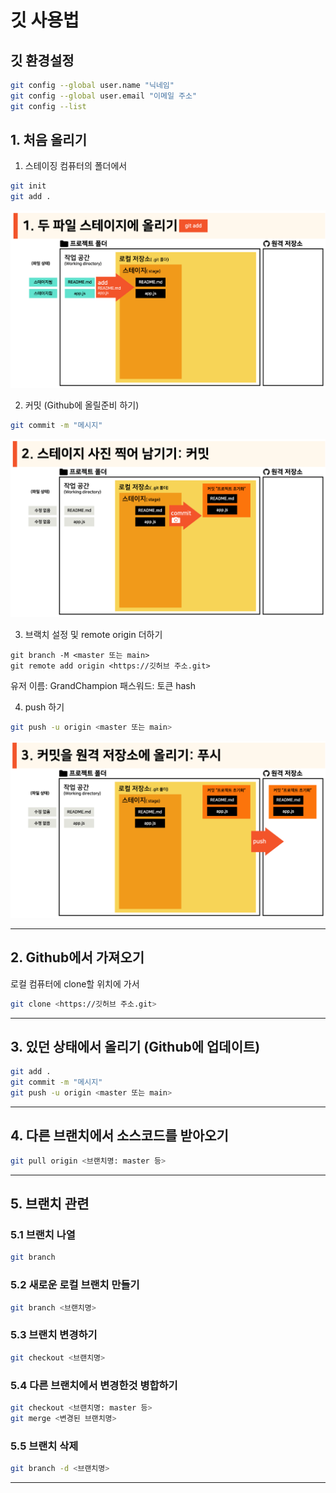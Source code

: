 # 깃 사용법

## 깃 환경설정
```bash
git config --global user.name "닉네임"
git config --global user.email "이메일 주소"
git config --list
```

## 1. 처음 올리기
1. 스테이징
컴퓨터의 폴더에서
```bash
git init
git add .
```
<!-- add에 관련된 이미지 -->
![add](./images/1.png)

2. 커밋 (Github에 올릴준비 하기)
```bash
git commit -m "메시지"
```
![commit](./images/2.png)

3. 브랙치 설정 및 remote origin 더하기
```
git branch -M <master 또는 main>
git remote add origin <https://깃허브 주소.git>
```
유저 이름: GrandChampion
패스워드: 토큰 hash

4. push 하기
```bash
git push -u origin <master 또는 main>
```
![push](./images/3.png)

---

## 2. Github에서 가져오기
로컬 컴퓨터에 clone할 위치에 가서
```bash
git clone <https://깃허브 주소.git>
```
---
## 3. 있던 상태에서 올리기 (Github에 업데이트)
```bash
git add .
git commit -m "메시지"
git push -u origin <master 또는 main>
```
---

## 4. 다른 브랜치에서 소스코드를 받아오기
```bash
git pull origin <브랜치명: master 등>
```
---

## 5. 브랜치 관련

### 5.1 브랜치 나열
```bash
git branch
```

### 5.2 새로운 로컬 브랜치 만들기
```bash
git branch <브랜치명>
```

### 5.3 브랜치 변경하기
```bash
git checkout <브랜치명>
```

### 5.4 다른 브랜치에서 변경한것 병합하기
```bash
git checkout <브랜치명: master 등>
git merge <변경된 브랜치명>
```

### 5.5 브랜치 삭제
```bash
git branch -d <브랜치명>
```

---
